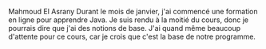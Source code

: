 Mahmoud El Asrany
Durant le mois de janvier, j'ai commencé une formation en ligne pour apprendre Java. Je suis rendu à la moitié du cours, donc je pourrais dire que j'ai des notions de base.
J'ai quand même beaucoup d'attente pour ce cours, car je crois que c'est la base de notre programme.